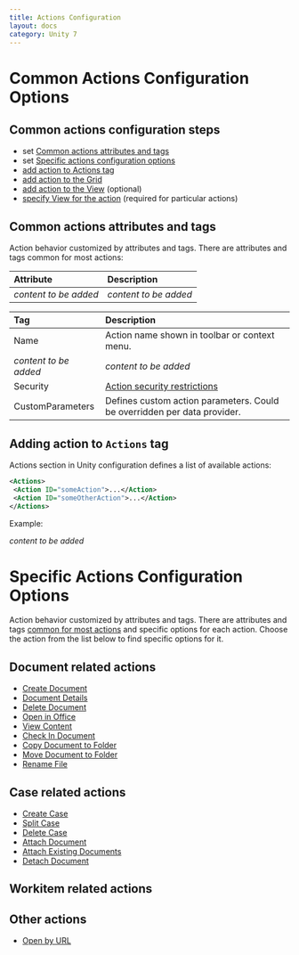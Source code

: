 ```yaml
---
title: Actions Configuration
layout: docs
category: Unity 7
---
```

# Common Actions Configuration Options

## Common actions configuration steps

- set [Common actions attributes and tags](#common-actions-attributes-and-tags)
- set [Specific actions configuration options](#specific-actions-configuration-options)
- [add action to Actions tag](#adding-action-to-actions-tag)
- [add action to the Grid](grids.md#how-to-add-action-to-the-grid)
- [add action to the View](tags-list/views-tag/tab-action-set.md#how-to-add-action-to-the-view) (optional)
- [specify View for the action](tags-list/views-tag.md) (required for particular actions)

## Common actions attributes and tags

Action behavior customized by attributes and tags.
There are attributes and tags common for most actions:

|Attribute            | Description         |
|:--------------------|:--------------------|
|*content to be added*|*content to be added*|

|Tag                  | Description         |
|:--------------------|:--------------------|
| Name      | Action name shown in toolbar or context menu.|
|*content to be added*|*content to be added*|
| Security  | [Action security restrictions](../../unity-react/configuration/security.md#security-restrictions) |
| CustomParameters  | Defines custom action parameters. Could be overridden per data provider.   |

## Adding action to `Actions` tag

Actions section in Unity configuration defines a list of available actions:

```xml
<Actions>
 <Action ID="someAction">...</Action>
 <Action ID="someOtherAction">...</Action>
</Actions>
```

Example:

*content to be added*

# Specific Actions Configuration Options

Action behavior customized by attributes and tags.
There are attributes and tags [common for most actions](#common-actions-attributes-and-tags) and specific options for each action.
Choose the action from the list below to find specific options for it.

## Document related actions

- [Create Document](actions/create-document.md)
- [Document Details](actions/document-details.md)
- [Delete Document](actions/delete-document.md)
- [Open in Office](actions/open-in-office.md)
- [View Content](actions/view-content.md)
- [Check In Document](actions/checkin-document.md)
- [Copy Document to Folder](actions/copy-document-to-folder.md)
- [Move Document to Folder](actions/move-document-to-folder.md)
- [Rename File](actions/rename-file.md)

## Case related actions

- [Create Case](actions/create-case.md)
- [Split Case](actions/split-case.md)
- [Delete Case](actions/delete-case.md)
- [Attach Document](actions/attach-document.md)
- [Attach Existing Documents](actions/attach-existing-documents.md)
- [Detach Document](actions/detach-document.md)

## Workitem related actions

## Other actions

- [Open by URL](actions/open-by-url.md)
